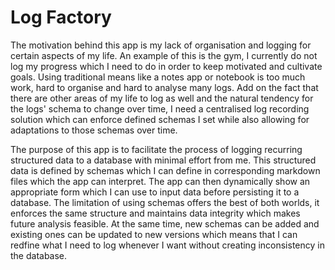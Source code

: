 # Log Factory

The motivation behind this app is my lack of organisation and logging for certain aspects of my life. An example of this is the gym, I currently do not log my progress which I need to do in order to keep motivated and cultivate goals. Using traditional means like a notes app or notebook is too much work, hard to organise and hard to analyse many logs. Add on the fact that there are other areas of my life to log as well and the natural tendency for the logs' schema to change over time, I need a centralised log recording solution which can enforce defined schemas I set while also allowing for adaptations to those schemas over time.

The purpose of this app is to facilitate the process of logging recurring structured data to a database with minimal effort from me. This structured data is defined by schemas which I can define in corresponding markdown files which the app can interpret. The app can then dynamically show an appropriate form which I can use to input data before persisting it to a database. The limitation of using schemas offers the best of both worlds, it enforces the same structure and maintains data integrity which makes future analysis feasible. At the same time, new schemas can be added and existing ones can be updated to new versions which means that I can redfine what I need to log whenever I want without creating inconsistency in the database.
